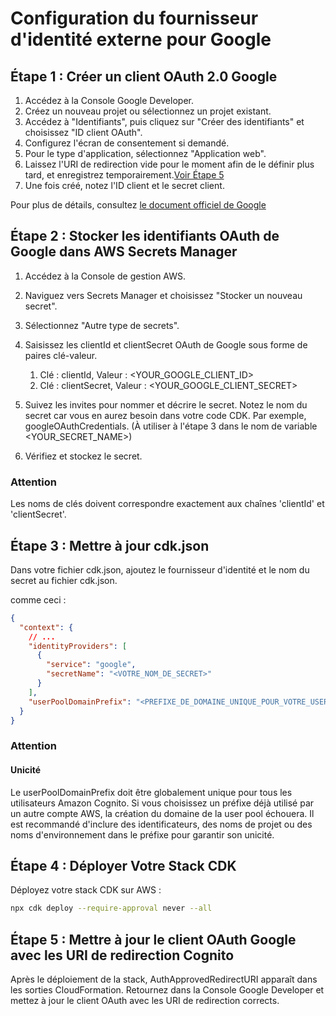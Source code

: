 # Configuration du fournisseur d'identité externe pour Google

## Étape 1 : Créer un client OAuth 2.0 Google

1. Accédez à la Console Google Developer.
2. Créez un nouveau projet ou sélectionnez un projet existant.
3. Accédez à "Identifiants", puis cliquez sur "Créer des identifiants" et choisissez "ID client OAuth".
4. Configurez l'écran de consentement si demandé.
5. Pour le type d'application, sélectionnez "Application web".
6. Laissez l'URI de redirection vide pour le moment afin de le définir plus tard, et enregistrez temporairement.[Voir Étape 5](#step-5-update-google-oauth-client-with-cognito-redirect-uris)
7. Une fois créé, notez l'ID client et le secret client.

Pour plus de détails, consultez [le document officiel de Google](https://support.google.com/cloud/answer/6158849?hl=en)

## Étape 2 : Stocker les identifiants OAuth de Google dans AWS Secrets Manager

1. Accédez à la Console de gestion AWS.
2. Naviguez vers Secrets Manager et choisissez "Stocker un nouveau secret".
3. Sélectionnez "Autre type de secrets".
4. Saisissez les clientId et clientSecret OAuth de Google sous forme de paires clé-valeur.

   1. Clé : clientId, Valeur : <YOUR_GOOGLE_CLIENT_ID>
   2. Clé : clientSecret, Valeur : <YOUR_GOOGLE_CLIENT_SECRET>

5. Suivez les invites pour nommer et décrire le secret. Notez le nom du secret car vous en aurez besoin dans votre code CDK. Par exemple, googleOAuthCredentials. (À utiliser à l'étape 3 dans le nom de variable <YOUR_SECRET_NAME>)
6. Vérifiez et stockez le secret.

### Attention

Les noms de clés doivent correspondre exactement aux chaînes 'clientId' et 'clientSecret'.

## Étape 3 : Mettre à jour cdk.json

Dans votre fichier cdk.json, ajoutez le fournisseur d'identité et le nom du secret au fichier cdk.json.

comme ceci :

```json
{
  "context": {
    // ...
    "identityProviders": [
      {
        "service": "google",
        "secretName": "<VOTRE_NOM_DE_SECRET>"
      }
    ],
    "userPoolDomainPrefix": "<PREFIXE_DE_DOMAINE_UNIQUE_POUR_VOTRE_USER_POOL>"
  }
}
```

### Attention

#### Unicité

Le userPoolDomainPrefix doit être globalement unique pour tous les utilisateurs Amazon Cognito. Si vous choisissez un préfixe déjà utilisé par un autre compte AWS, la création du domaine de la user pool échouera. Il est recommandé d'inclure des identificateurs, des noms de projet ou des noms d'environnement dans le préfixe pour garantir son unicité.

## Étape 4 : Déployer Votre Stack CDK

Déployez votre stack CDK sur AWS :

```sh
npx cdk deploy --require-approval never --all
```

## Étape 5 : Mettre à jour le client OAuth Google avec les URI de redirection Cognito

Après le déploiement de la stack, AuthApprovedRedirectURI apparaît dans les sorties CloudFormation. Retournez dans la Console Google Developer et mettez à jour le client OAuth avec les URI de redirection corrects.